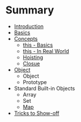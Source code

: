 # Summary

* [Introduction](README.md)
* [Basics](basics.md)
* [Concepts](concepts.md)
    * [this - Basics](this.md)
    * [this - In Real World](this---in-real-word.md)
    * [Hoisting](hoisting.md)
    * [Closue](closue.md)
* [Object](object.md)
    * Object
    * Prototype
* Standard Built-in Objects
    * Array
    * Set
    * [Map](map--set.md)
* [Tricks to Show-off](tricks-to-show-off.md)

